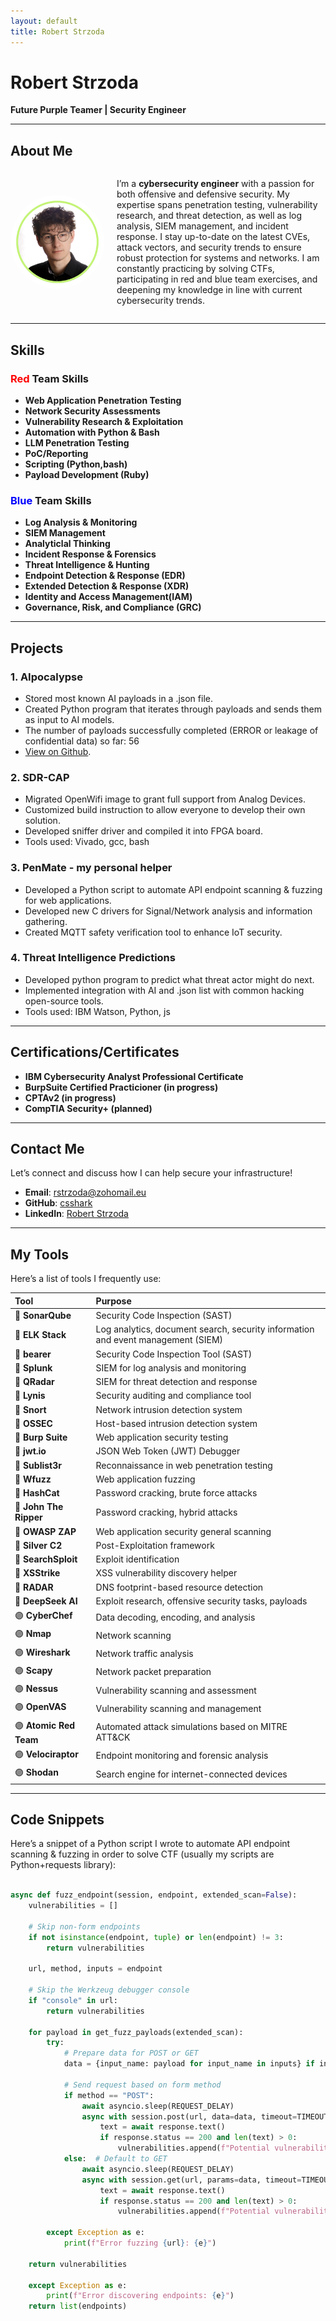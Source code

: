 ```yaml
---
layout: default
title: Robert Strzoda
---
```


# Robert Strzoda

<b>Future Purple Teamer | Security Engineer</b>

---

## About Me

<div style="display: flex; align-items: center;">
  <img src="img.png" alt="Robert Strzoda" style="float: left; margin-right: 20px; height: 150px; width: 150px; border-radius: 50%;" />
  <div>
    <p>I’m a <strong>cybersecurity engineer</strong> with a passion for both offensive and defensive security. My expertise spans penetration testing, vulnerability research, and threat detection, as well as log analysis, SIEM management, and incident response. I stay up-to-date on the latest CVEs, attack vectors, and security trends to ensure robust protection for systems and networks. I am constantly practicing by solving CTFs, participating in red and blue team exercises, and deepening my knowledge in line with current cybersecurity trends.</p>
  </div>
</div>

---

## Skills

### **<span style="color: red;">Red</span> Team Skills**
- **Web Application Penetration Testing**
- **Network Security Assessments**
- **Vulnerability Research & Exploitation**
- **Automation with Python & Bash**
- **LLM Penetration Testing**
- **PoC/Reporting**
- **Scripting (Python,bash)**
- **Payload Development (Ruby)**

### **<span style="color: blue;">Blue</span> Team Skills**
- **Log Analysis & Monitoring**
- **SIEM Management**
- **Analyticlal Thinking**
- **Incident Response & Forensics**
- **Threat Intelligence & Hunting**
- **Endpoint Detection & Response (EDR)**
- **Extended Detection & Response (XDR)**
- **Identity and Access Management(IAM)**
- **Governance, Risk, and Compliance (GRC)**

---

## Projects

### 1. **AIpocalypse**
   - Stored most known AI payloads in a .json file.
   - Created Python program that iterates through payloads and sends them as input to AI models.
   - The number of payloads successfully completed (ERROR or leakage of confidential data) so far: 56
   - [View on Github](https://github.com/csshark/AIpocalypse).

### 2. **SDR-CAP**
   - Migrated OpenWifi image to grant full support from Analog Devices.
   - Customized build instruction to allow everyone to develop their own solution.
   - Developed sniffer driver and compiled it into FPGA board.
   - Tools used: Vivado, gcc, bash

### 3. **PenMate - my personal helper**
   - Developed a Python script to automate API endpoint scanning & fuzzing for web applications.
   - Developed new C drivers for Signal/Network analysis and information gathering.
   - Created MQTT safety verification tool to enhance IoT security.

### 4. **Threat Intelligence Predictions**
   - Developed python program to predict what threat actor might do next.
   - Implemented integration with AI and .json list with common hacking open-source tools.
   - Tools used: IBM Watson, Python, js

---

## Certifications/Certificates

- **IBM Cybersecurity Analyst Professional Certificate**
- **BurpSuite Certified Practicioner (in progress)**
- **CPTAv2 (in progress)**
- **CompTIA Security+ (planned)**

---

## Contact Me

Let’s connect and discuss how I can help secure your infrastructure!

- **Email**: [rstrzoda@zohomail.eu](mailto:rstrzoda@zohomail.eu)
- **GitHub**: [csshark](https://github.com/csshark)
- **LinkedIn**: [Robert Strzoda](https://www.linkedin.com/in/robertstrzoda)

---

## My Tools

Here’s a list of tools I frequently use:

| **Tool**           | **Purpose**                         |
|:-------------------|:-------------------------------------|
| 🔵 **SonarQube**        | Security Code Inspection (SAST)     |
| 🔵 **ELK Stack**   | Log analytics, document search, security information and event management (SIEM) |  
| 🔵 **bearer**           | Security Code Inspection Tool (SAST) |
| 🔵 **Splunk**           | SIEM for log analysis and monitoring |
| 🔵 **QRadar**           | SIEM for threat detection and response |
| 🔵 **Lynis**            | Security auditing and compliance tool |
| 🔵 **Snort**            | Network intrusion detection system   |
| 🔵 **OSSEC**            | Host-based intrusion detection system |
| 🔴 **Burp Suite**       | Web application security testing     |
| 🔴 **jwt.io**           | JSON Web Token (JWT) Debugger        |
| 🔴 **Sublist3r**        | Reconnaissance in web penetration testing |
| 🔴 **Wfuzz**            | Web application fuzzing              |
| 🔴 **HashCat**          | Password cracking, brute force attacks |
| 🔴 **John The Ripper**  | Password cracking, hybrid attacks    |
| 🔴 **OWASP ZAP**        | Web application security general scanning |
| 🔴 **Silver C2**        | Post-Exploitation framework          |
| 🔴 **SearchSploit**     | Exploit identification                |
| 🔴 **XSStrike**         | XSS vulnerability discovery helper   |
| 🔴 **RADAR**            | DNS footprint-based resource detection |
| 🔴 **DeepSeek AI**      | Exploit research, offensive security tasks, payloads |
| 🟣 **CyberChef**        | Data decoding, encoding, and analysis |
| 🟣 **Nmap**             | Network scanning                     |
| 🟣 **Wireshark**        | Network traffic analysis             |
| 🟣 **Scapy**            | Network packet preparation           |
| 🟣 **Nessus**           | Vulnerability scanning and assessment |
| 🟣 **OpenVAS**          | Vulnerability scanning and management |
| 🟣 **Atomic Red Team**  | Automated attack simulations based on MITRE ATT&CK |
| 🟣 **Velociraptor**     | Endpoint monitoring and forensic analysis |
| 🟣 **Shodan**           | Search engine for internet-connected devices |

---

## Code Snippets

Here’s a snippet of a Python script I wrote to automate API endpoint scanning & fuzzing in order to solve CTF (usually my scripts are Python+requests library):

```python

async def fuzz_endpoint(session, endpoint, extended_scan=False):
    vulnerabilities = []

    # Skip non-form endpoints
    if not isinstance(endpoint, tuple) or len(endpoint) != 3:
        return vulnerabilities

    url, method, inputs = endpoint

    # Skip the Werkzeug debugger console
    if "console" in url:
        return vulnerabilities

    for payload in get_fuzz_payloads(extended_scan):
        try:
            # Prepare data for POST or GET
            data = {input_name: payload for input_name in inputs} if inputs else {"input": payload}

            # Send request based on form method
            if method == "POST":
                await asyncio.sleep(REQUEST_DELAY)
                async with session.post(url, data=data, timeout=TIMEOUT) as response:
                    text = await response.text()
                    if response.status == 200 and len(text) > 0:
                        vulnerabilities.append(f"Potential vulnerability at {url} with payload: {payload}")
            else:  # Default to GET
                await asyncio.sleep(REQUEST_DELAY)
                async with session.get(url, params=data, timeout=TIMEOUT) as response:
                    text = await response.text()
                    if response.status == 200 and len(text) > 0:
                        vulnerabilities.append(f"Potential vulnerability at {url} with payload: {payload}")

        except Exception as e:
            print(f"Error fuzzing {url}: {e}")

    return vulnerabilities

    except Exception as e:
        print(f"Error discovering endpoints: {e}")
    return list(endpoints)
```
